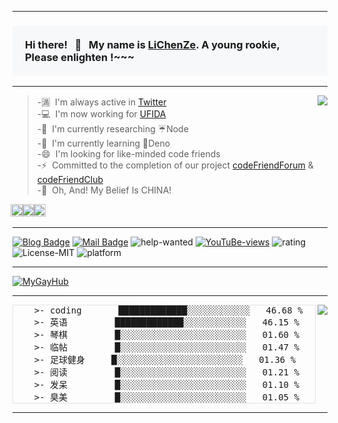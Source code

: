 <!--
**LiChenZe/LiChenZe** is a ✨ _special_ ✨ repository because its `README.md` (this file) appears on your GitHub profile.

Here are some ideas to get you started:

- 🔭 I'm currently working on ...
- 🌱 I'm currently learning ...
- 👯 I'm looking to collaborate on ...
- 🤔 I'm looking for help with ...
- 🈵 I'm always active in 
- 💬 Ask me about ...
- 📫 How to reach me: ...
- 😄 Pronouns: ...
- ⚡ Fun fact: ...
-->

---------------------------------------------------------------------------------------------------------------------------------------------------------------------

<div>
    <h3 style="background-color: F6F8FA; padding: 20px">
        Hi there! &nbsp; 👋 &nbsp; My name is <a href="https://www.leechenze.com">LiChenZe</a>.
        A young rookie, Please enlighten !~~~
    </h3>
</div>

---------------------------------------------------------------------------------------------------------------------------------------------------------------------

<img align="right"  src="https://github-readme-stats.vercel.app/api?username=LiChenZe&show_icons=true&theme=cobalt" />   

>-🈵&nbsp;&nbsp;I'm always active in [Twitter](https://mobile.twitter.com/leechense)   
>-💻&nbsp;&nbsp;I'm now working for [UFIDA](https://www.yonyougov.com/)   
>-🔭&nbsp;&nbsp;I'm currently researching ☔Node   
>-🌱&nbsp;&nbsp;I'm currently learning 🦕Deno   
>-😄&nbsp;&nbsp;I'm looking for like-minded code friends  
>-⚡&nbsp;&nbsp;Committed to the completion of our project [codeFriendForum](http://forum.codefriend.icu/) & [codeFriendClub](http://club.codefriend.icu/)   
>-🌹&nbsp;&nbsp;Oh, And! My Belief Is CHINA!
<img src="https://d.lanrentuku.com/down/png/1004/flags/China.png" style="width: 20px; margin: 0 -3px; margin-bottom: -5px;"/>
<img src="https://d.lanrentuku.com/down/png/1004/flags/China.png" style="width: 20px; margin: 0 -3px; margin-bottom: -5px;"/>
<img src="https://d.lanrentuku.com/down/png/1004/flags/China.png" style="width: 20px; margin: 0 -3px; margin-bottom: -5px;"/>

---------------------------------------------------------------------------------------------------------------------------------------------------------------------

[![Blog Badge](https://img.shields.io/badge/blog-0k%20pageview-brightgreen)](https://www.leechenze.com/subset/blog.html)
[![Mail Badge](https://img.shields.io/badge/-leeczyc@gmail.com-c14438?style=flat-square&logo=Gmail&logoColor=white&link=mailto:leeczyc@gmail.com)](mailto:leeczyc@gmail.com)
![help-wanted](https://img.shields.io/badge/%20-help--wanted-%23159818)
[![YouTuBe-views](https://img.shields.io/badge/views--red?logo=youtube&style=social)](https://www.youtube.com/channel/UCtRTxDQgQZNWY5gG0eZNCDw/videos?view_as=subscriber)
![rating](https://img.shields.io/badge/rating-%E2%98%85%E2%98%85%E2%98%85%E2%98%85%E2%98%85%C2%BD-brightgreen)
![License-MIT](https://img.shields.io/badge/license-Apache2-blue)
![platform](https://img.shields.io/badge/platform-windows%20%7C%20macos%20%7C%20Ubuntu-lightgrey)

---------------------------------------------------------------------------------------------------------------------------------------------------------------------

[![MyGayHub](https://www.leechenze.com/subset/assets/images/world.jpg)](https://www.leechenze.com)   

---------------------------------------------------------------------------------------------------------------------------------------------------------------------

<img align="right" src="https://github-readme-stats.vercel.app/api/top-langs/?username=LiChenZe&layout=compact&theme=cobalt" />   
<pre style="border: 1px solid #E1E4E8">
    >- coding       █████████████░░░░░░░░░░░░   46.68 %    
    >- 英语         █████████████░░░░░░░░░░░░   46.15 %    
    >- 琴棋         █░░░░░░░░░░░░░░░░░░░░░░░░   01.60 %   
    >- 临帖         █░░░░░░░░░░░░░░░░░░░░░░░░   01.47 %    
    >- 足球健身     █░░░░░░░░░░░░░░░░░░░░░░░░   01.36 %    
    >- 阅读         █░░░░░░░░░░░░░░░░░░░░░░░░   01.21 %   
    >- 发呆         █░░░░░░░░░░░░░░░░░░░░░░░░   01.10 %    
    >- 臭美         █░░░░░░░░░░░░░░░░░░░░░░░░   01.05 %    
</pre>

---

















